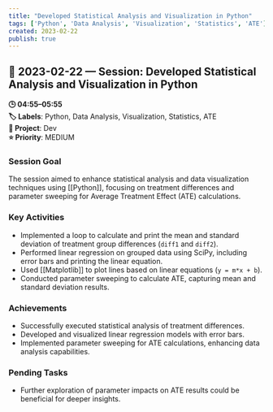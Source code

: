 ```yaml
---
title: "Developed Statistical Analysis and Visualization in Python"
tags: ['Python', 'Data Analysis', 'Visualization', 'Statistics', 'ATE']
created: 2023-02-22
publish: true
---
```


## 📅 2023-02-22 — Session: Developed Statistical Analysis and Visualization in Python

**🕒 04:55–05:55**  
**🏷️ Labels**: Python, Data Analysis, Visualization, Statistics, ATE  
**📂 Project**: Dev  
**⭐ Priority**: MEDIUM  


### Session Goal
The session aimed to enhance statistical analysis and data visualization techniques using [[Python]], focusing on treatment differences and parameter sweeping for Average Treatment Effect (ATE) calculations.

### Key Activities
- Implemented a loop to calculate and print the mean and standard deviation of treatment group differences (`diff1` and `diff2`).
- Performed linear regression on grouped data using SciPy, including error bars and printing the linear equation.
- Used [[Matplotlib]] to plot lines based on linear equations (`y = m*x + b`).
- Conducted parameter sweeping to calculate ATE, capturing mean and standard deviation results.

### Achievements
- Successfully executed statistical analysis of treatment differences.
- Developed and visualized linear regression models with error bars.
- Implemented parameter sweeping for ATE calculations, enhancing data analysis capabilities.

### Pending Tasks
- Further exploration of parameter impacts on ATE results could be beneficial for deeper insights.
